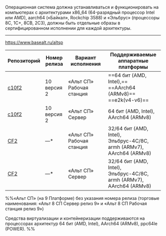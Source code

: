 Операционная система должна устанавливаться и функционировать на компьютерах с архитектурами x86_64 (64-разрядный процессор Intel или AMD), aarch64 («Байкал», Rockchip 3588) и «Эльбрус» (процессоры 8С, 1С+, 8СВ, 2С3), должны быть отдельные образы в сертифицированном исполнении для каждой архитектуры.

___

https://www.basealt.ru/altsp

| **Репозиторий**                                                          | **Номер  <br>релиза** | **Вариант  <br>исполнения** | **Поддерживаемые  <br>аппаратные платформы**                                   |
| ------------------------------------------------------------------------ | --------------------- | --------------------------- | ------------------------------------------------------------------------------ |
| [c10f2](http://update.altsp.su/pub/distributions/ALTLinux/c10f2/branch/) | 10  <br>версия 2      | «Альт СП» Рабочая станция   | ==64 бит (AMD, Intel),==  <br>==AArch64 (ARMv8)==  <br>==e2k(v4-v6)==          |
| [c10f2](http://update.altsp.su/pub/distributions/ALTLinux/c10f2/branch/) | 10  <br>версия 2      | «Альт СП» Сервер            | 64 бит (AMD, Intel),  <br>AArch64 (ARMv8)                                      |
| [CF2](http://update.altsp.su/pub/distributions/ALTLinux/CF2/branch/)     | —*                    | «Альт СП» Рабочая станция   | 32/64 бит (AMD, Intel),  <br>Эльбрус-4С/8С, armh (ARMv7),  <br>AArch64 (ARMv8) |
| [CF2](http://update.altsp.su/pub/distributions/ALTLinux/CF2/branch/)     | —*                    | «Альт СП» Сервер            | 32/64 бит (AMD, Intel),  <br>Эльбрус-4С/8С, armh (ARMv7),  <br>AArch64 (ARMv8) |
%%«Альт СП» (на 9 Платформе) без указания номера релиза (торговые наименования: «Альт 8 СП Сервер релиз 9» и «Альт 8 СП Рабочая станция релиз 9»)  
  
Средства виртуализации и контейнеризации поддерживаются на процессорах архитектур 64 бит (AMD, Intel), AArch64 (ARMv8), ppc64le (POWER). %%